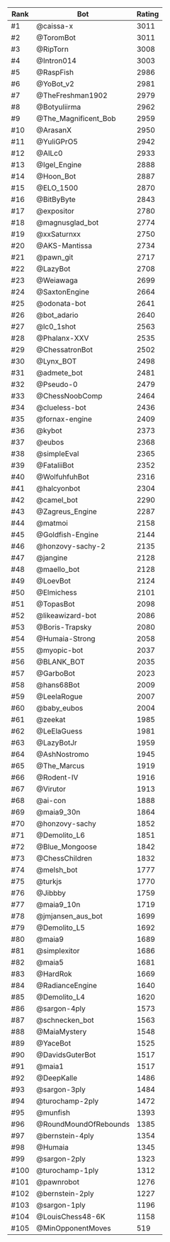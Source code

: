 Rank|Bot|Rating
---|---|---
#1|@caissa-x|3011
#2|@ToromBot|3011
#3|@RipTorn|3008
#4|@Intron014|3003
#5|@RaspFish|2986
#6|@YoBot_v2|2981
#7|@TheFreshman1902|2979
#8|@Botyuliirma|2962
#9|@The_Magnificent_Bob|2959
#10|@ArasanX|2950
#11|@YuliGPrO5|2942
#12|@AILc0|2933
#13|@Igel_Engine|2888
#14|@Hoon_Bot|2887
#15|@ELO_1500|2870
#16|@BitByByte|2843
#17|@expositor|2780
#18|@magnusglad_bot|2774
#19|@xxSaturnxx|2750
#20|@AKS-Mantissa|2734
#21|@pawn_git|2717
#22|@LazyBot|2708
#23|@Weiawaga|2699
#24|@SaxtonEngine|2664
#25|@odonata-bot|2641
#26|@bot_adario|2640
#27|@lc0_1shot|2563
#28|@Phalanx-XXV|2535
#29|@ChessatronBot|2502
#30|@Lynx_BOT|2498
#31|@admete_bot|2481
#32|@Pseudo-0|2479
#33|@ChessNoobComp|2464
#34|@clueless-bot|2436
#35|@fornax-engine|2409
#36|@kybot|2373
#37|@eubos|2368
#38|@simpleEval|2365
#39|@FataliiBot|2352
#40|@WolfuhfuhBot|2316
#41|@halcyonbot|2304
#42|@camel_bot|2290
#43|@Zagreus_Engine|2287
#44|@matmoi|2158
#45|@Goldfish-Engine|2144
#46|@honzovy-sachy-2|2135
#47|@jangine|2128
#48|@maello_bot|2128
#49|@LoevBot|2124
#50|@Elmichess|2101
#51|@TopasBot|2098
#52|@likeawizard-bot|2086
#53|@Boris-Trapsky|2080
#54|@Humaia-Strong|2058
#55|@myopic-bot|2037
#56|@BLANK_BOT|2035
#57|@GarboBot|2023
#58|@hans68Bot|2009
#59|@LeelaRogue|2007
#60|@baby_eubos|2004
#61|@zeekat|1985
#62|@LeElaGuess|1981
#63|@LazyBotJr|1959
#64|@AshNostromo|1945
#65|@The_Marcus|1919
#66|@Rodent-IV|1916
#67|@Virutor|1913
#68|@ai-con|1888
#69|@maia9_30n|1864
#70|@honzovy-sachy|1852
#71|@Demolito_L6|1851
#72|@Blue_Mongoose|1842
#73|@ChessChildren|1832
#74|@melsh_bot|1777
#75|@turkjs|1770
#76|@Jibbby|1759
#77|@maia9_10n|1719
#78|@jmjansen_aus_bot|1699
#79|@Demolito_L5|1692
#80|@maia9|1689
#81|@simplexitor|1686
#82|@maia5|1681
#83|@HardRok|1669
#84|@RadianceEngine|1640
#85|@Demolito_L4|1620
#86|@sargon-4ply|1573
#87|@schnecken_bot|1563
#88|@MaiaMystery|1548
#89|@YaceBot|1525
#90|@DavidsGuterBot|1517
#91|@maia1|1517
#92|@DeepKalle|1486
#93|@sargon-3ply|1484
#94|@turochamp-2ply|1472
#95|@munfish|1393
#96|@RoundMoundOfRebounds|1385
#97|@bernstein-4ply|1354
#98|@Humaia|1345
#99|@sargon-2ply|1323
#100|@turochamp-1ply|1312
#101|@pawnrobot|1276
#102|@bernstein-2ply|1227
#103|@sargon-1ply|1196
#104|@LouisChess48-6K|1158
#105|@MinOpponentMoves|519
